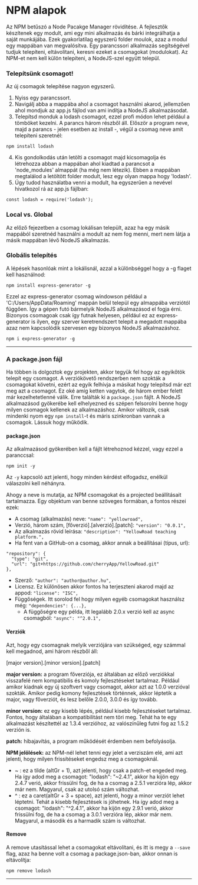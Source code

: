 # NPM alapok

Az NPM betűszó a Node Pacakge Manager rövidítése. A fejlesztők készítenek egy modult, ami egy mini alkalmazás és bárki integrálhatja a saját munkájába. Ezek gyakorlatilag egyszerű folder moulok, azaz a modul egy mappában van megvalósítva. Egy parancssori alkalmazás segítségével tudjuk telepíteni, eltávolítani, keresni ezeket a csomagokat (modulokat). Az NPM-et nem kell külön telepíteni, a NodeJS-szel együtt települ.

### Telepítsünk csomagot!
Az új csomagok telepítése nagyon egyszerű.
1. Nyiss egy parancssort.
2. Navigálj abba a mappába ahol a csomagot használni akarod, jellemzően ahol mondjuk az app.js fájlod van ami indítja a NodeJS alkalmazásodat.
3. Telepítsd monduk a lodash csomagot, ezzel profi módon lehet például a tömböket kezelni. A parancs három részből áll. Először a program neve, majd a parancs - jelen esetben az install -, végül a csomag neve amit telepíteni szeretnél:
```
npm install lodash
```
4. Kis gondolkodás után letölti a csomagot majd kicsomagolja és létrehozza abban a mappában ahol kiadtad a parancsot a 'node_modules' almappát (ha még nem létezik). Ebben a mappában megtalálod a letöltött folder modult, lesz egy olyan mappa hogy 'lodash'.
5. Úgy tudod használatba venni a modult, ha egyszerűen a nevével hivatkozol rá az app.js fájlban:
```
const lodash = require('lodash');
```

### Local vs. Global
Az előző fejezetben a csomag lokálisan települt, azaz ha egy másik mappából szeretnéd használni a modult az nem fog menni, mert nem látja a másik mappában lévő NodeJS alkalmazás.

### Globális telepítés
A lépések hasonlóak mint a lokálisnál, azzal a különbséggel hogy a -g flaget kell használnod:
```
npm install express-generator -g
```
Ezzel az express-generator csomag windowson például a 'C:/Users/AppData/Roaming' mappán belül települ egy almappába verziótól függően. Így a gépen futó bármelyik NodeJS alkalmazásod el fogja érni. Bizonyos csomagoak csak így futnak helyesen, például ez az express-generator is ilyen, egy szerver keretrendszert telepít a megadott mappába azaz nem kapcsolódik szervesen egy bizonyos NodeJS alkalmazáshoz.

`npm i express-generator -g`

***

### A package.json fájl
Ha többen is dolgoztok egy projekten, akkor tegyük fel hogy az egyikőtök telepít egy csomagot. A verziókövető rendszerben nem szokták a csomagokat követni, ezért az egyik felhívja a másikat hogy telepítsd már ezt meg azt a csomagot. Ez oké amíg ketten vagytok, de három ember felett már kezelhetetlenné válik. Erre találták ki a `package.json` fájlt. A NodeJS alkalmazásod gyökerébe kell elhelyezned és szépen felsorolni benne hogy milyen csomagok kellenek az alkalmazáshoz. Amikor változik, csak mindenki nyom egy `npm install`-t és máris szinkronban vannak a csomagok. Lássuk hogy működik.

#### package.json
Az alkalmazásod gyökerében kell a fájlt létrehoznod kézzel, vagy ezzel a paranccsal:
```
npm init -y
```
Az `-y` kapcsoló azt jelenti, hogy minden kérdést elfogadsz, enélkül válaszolni kell néhányra.

Ahogy a neve is mutatja, az NPM csomagokat és a projected beállításait tartalmazza. Egy objektum van benne szöveges formában, a fontos részei ezek:

* A csomag (alkalmazás) neve: `"name": "yellowroad",`
* Verzió, három szám, [főverzió].[alverzió].[patch]: `"version": "0.0.1",`
* Az alkalmazás rövid leírása: `"description": "YellowRoad teaching platform.",`
* Ha fent van a GitHub-on a csomag, akkor annak a beállításai (típus, url):
```
"repository": {
  "type": "git",
  "url": "git+https://github.com/cherryApp/YellowRoad.git"
},
```
* Szerző: `"author": "author@author.hu",`
* Licensz. Ez különösen akkor fontos ha terjeszteni akarod majd az appod: `"license": "ISC",`
* Függőségek. Itt sorolod fel hogy milyen egyéb csomagokat használsz még: `"dependencies": {...},`
  * A függőségre egy példa, itt legalább 2.0.x verzió kell az async csomagból: `"async": "^2.0.1",`

#### Verziók
Azt, hogy egy csomagnak melyik verziójára van szükséged, egy számmal kell megadnod, ami három részből áll:

[major version].[minor version].[patch]

**major version:** a program főverziója, ez általában az előző verziókkal visszafelé nem kompatibilis és komoly fejlesztéseket tartalmaz. Például amikor kiadnak egy új szoftvert vagy csomagot, akkor azt az 1.0.0 verzióval szokták. Amikor pedig komony fejlesztések történnek, akkor léptetik a major, vagy főverziót, és lesz belőle 2.0.0, 3.0.0 és így tovább.

**minor version:** ez egy kisebb lépés, például kisebb fejlesztéseket tartalmaz. Fontos, hogy általában a kompatibilitást nem töri meg. Tehát ha te egy alkalmazást készítettél az 1.3.4 verzióhoz, az valószínűleg futni fog az 1.5.2 verzión is.

**patch:** hibajavítás, a program működését érdemben nem befolyásolja.

**NPM jelölések:** az NPM-nél lehet tenni egy jelet a verziszám elé, ami azt jelenti, hogy milyen frissítéseket engedsz meg a csomagoknál.

* ~ : ez a tilde (altGr + 1), azt jelenti, hogy csak a patch-et engeded meg. Ha így adod meg a csomagot: "lodash": "~2.4.1", akkor ha kijön egy 2.4.7 verió, akkor frissülni fog, de ha a csomag a 2.5.1 verzióra lép, akkor már nem. Magyarul, csak az utolsó szám változhat.
* ^ : ez a caret(altGr + 3 + space), azt jelenti, hogy a minor verziót lehet léptetni. Tehát a kisebb fejlesztések is jöhetnek. Ha így adod meg a csomagot: "lodash": "^2.4.1", akkor ha kijön egy 2.9.1 verió, akkor frissülni fog, de ha a csomag a 3.0.1 verzióra lép, akkor már nem. Magyarul, a második és a harmadik szám is változhat.

#### Remove
A remove utasítással lehet a csomagokat eltávolítani, és itt is megy a `--save` flag, azaz ha benne volt a csomag a package.json-ban, akkor onnan is eltávolítja:
```
npm remove lodash
```

***